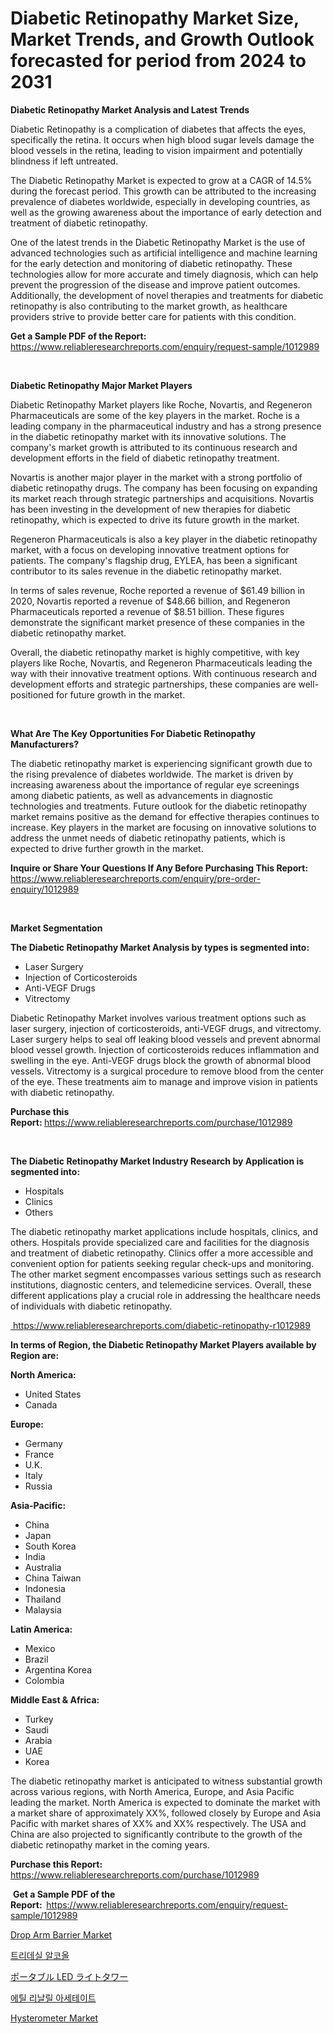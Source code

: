 <p><h1>Diabetic Retinopathy Market Size, Market Trends, and Growth Outlook forecasted for period from 2024 to 2031</h1></p><p><strong>Diabetic Retinopathy Market Analysis and Latest Trends</strong></p>
<p><p>Diabetic Retinopathy is a complication of diabetes that affects the eyes, specifically the retina. It occurs when high blood sugar levels damage the blood vessels in the retina, leading to vision impairment and potentially blindness if left untreated. </p><p>The Diabetic Retinopathy Market is expected to grow at a CAGR of 14.5% during the forecast period. This growth can be attributed to the increasing prevalence of diabetes worldwide, especially in developing countries, as well as the growing awareness about the importance of early detection and treatment of diabetic retinopathy. </p><p>One of the latest trends in the Diabetic Retinopathy Market is the use of advanced technologies such as artificial intelligence and machine learning for the early detection and monitoring of diabetic retinopathy. These technologies allow for more accurate and timely diagnosis, which can help prevent the progression of the disease and improve patient outcomes. Additionally, the development of novel therapies and treatments for diabetic retinopathy is also contributing to the market growth, as healthcare providers strive to provide better care for patients with this condition.</p></p>
<p><strong>Get a Sample PDF of the Report:&nbsp;</strong> <a href="https://www.reliableresearchreports.com/enquiry/request-sample/1012989">https://www.reliableresearchreports.com/enquiry/request-sample/1012989</a></p>
<p>&nbsp;</p>
<p><strong>Diabetic Retinopathy Major Market Players</strong></p>
<p><p>Diabetic Retinopathy Market players like Roche, Novartis, and Regeneron Pharmaceuticals are some of the key players in the market. Roche is a leading company in the pharmaceutical industry and has a strong presence in the diabetic retinopathy market with its innovative solutions. The company's market growth is attributed to its continuous research and development efforts in the field of diabetic retinopathy treatment.</p><p>Novartis is another major player in the market with a strong portfolio of diabetic retinopathy drugs. The company has been focusing on expanding its market reach through strategic partnerships and acquisitions. Novartis has been investing in the development of new therapies for diabetic retinopathy, which is expected to drive its future growth in the market.</p><p>Regeneron Pharmaceuticals is also a key player in the diabetic retinopathy market, with a focus on developing innovative treatment options for patients. The company's flagship drug, EYLEA, has been a significant contributor to its sales revenue in the diabetic retinopathy market.</p><p>In terms of sales revenue, Roche reported a revenue of $61.49 billion in 2020, Novartis reported a revenue of $48.66 billion, and Regeneron Pharmaceuticals reported a revenue of $8.51 billion. These figures demonstrate the significant market presence of these companies in the diabetic retinopathy market.</p><p>Overall, the diabetic retinopathy market is highly competitive, with key players like Roche, Novartis, and Regeneron Pharmaceuticals leading the way with their innovative treatment options. With continuous research and development efforts and strategic partnerships, these companies are well-positioned for future growth in the market.</p></p>
<p>&nbsp;</p>
<p><strong>What Are The Key Opportunities For Diabetic Retinopathy Manufacturers?</strong></p>
<p><p>The diabetic retinopathy market is experiencing significant growth due to the rising prevalence of diabetes worldwide. The market is driven by increasing awareness about the importance of regular eye screenings among diabetic patients, as well as advancements in diagnostic technologies and treatments. Future outlook for the diabetic retinopathy market remains positive as the demand for effective therapies continues to increase. Key players in the market are focusing on innovative solutions to address the unmet needs of diabetic retinopathy patients, which is expected to drive further growth in the market.</p></p>
<p><strong>Inquire or Share Your Questions If Any Before Purchasing This Report:</strong> <a href="https://www.reliableresearchreports.com/enquiry/pre-order-enquiry/1012989">https://www.reliableresearchreports.com/enquiry/pre-order-enquiry/1012989</a></p>
<p>&nbsp;</p>
<p><strong>Market Segmentation</strong></p>
<p><strong>The Diabetic Retinopathy Market Analysis by types is segmented into:</strong></p>
<p><ul><li>Laser Surgery</li><li>Injection of Corticosteroids</li><li>Anti-VEGF Drugs</li><li>Vitrectomy</li></ul></p>
<p><p>Diabetic Retinopathy Market involves various treatment options such as laser surgery, injection of corticosteroids, anti-VEGF drugs, and vitrectomy. Laser surgery helps to seal off leaking blood vessels and prevent abnormal blood vessel growth. Injection of corticosteroids reduces inflammation and swelling in the eye. Anti-VEGF drugs block the growth of abnormal blood vessels. Vitrectomy is a surgical procedure to remove blood from the center of the eye. These treatments aim to manage and improve vision in patients with diabetic retinopathy.</p></p>
<p><strong>Purchase this Report:&nbsp;</strong><a href="https://www.reliableresearchreports.com/purchase/1012989">https://www.reliableresearchreports.com/purchase/1012989</a></p>
<p>&nbsp;</p>
<p><strong>The Diabetic Retinopathy Market Industry Research by Application is segmented into:</strong></p>
<p><ul><li>Hospitals</li><li>Clinics</li><li>Others</li></ul></p>
<p><p>The diabetic retinopathy market applications include hospitals, clinics, and others. Hospitals provide specialized care and facilities for the diagnosis and treatment of diabetic retinopathy. Clinics offer a more accessible and convenient option for patients seeking regular check-ups and monitoring. The other market segment encompasses various settings such as research institutions, diagnostic centers, and telemedicine services. Overall, these different applications play a crucial role in addressing the healthcare needs of individuals with diabetic retinopathy.</p></p>
<p><a href="https://www.reliableresearchreports.com/diabetic-retinopathy-r1012989">&nbsp;https://www.reliableresearchreports.com/diabetic-retinopathy-r1012989</a></p>
<p><strong>In terms of Region, the Diabetic Retinopathy Market Players available by Region are:</strong></p>
<p>
    <p> <strong> North America: </strong>
        <ul>
            <li>United States</li>
            <li>Canada</li>
        </ul>
        </p> 
    <p> <strong> Europe: </strong>
        <ul>
            <li>Germany</li>
            <li>France</li>
            <li>U.K.</li>
            <li>Italy</li>
            <li>Russia</li>
        </ul>
        </p> 
    <p> <strong> Asia-Pacific: </strong>
        <ul>
            <li>China</li>
            <li>Japan</li>
            <li>South Korea</li>
            <li>India</li>
            <li>Australia</li>
            <li>China Taiwan</li>
            <li>Indonesia</li>
            <li>Thailand</li>
            <li>Malaysia</li>
        </ul>
        </p> 
    <p> <strong> Latin America: </strong>
        <ul>
            <li>Mexico</li>
            <li>Brazil</li>
            <li>Argentina Korea</li>
            <li>Colombia</li>
        </ul>
        </p> 
    <p> <strong> Middle East & Africa: </strong>
        <ul>
            <li>Turkey</li>
            <li>Saudi</li>
            <li>Arabia</li>
            <li>UAE</li>
            <li>Korea</li>
        </ul>
    </p>
    </p>
<p><p>The diabetic retinopathy market is anticipated to witness substantial growth across various regions, with North America, Europe, and Asia Pacific leading the market. North America is expected to dominate the market with a market share of approximately XX%, followed closely by Europe and Asia Pacific with market shares of XX% and XX% respectively. The USA and China are also projected to significantly contribute to the growth of the diabetic retinopathy market in the coming years.</p></p>
<p><strong>Purchase this Report: </strong><a href="https://www.reliableresearchreports.com/purchase/1012989">https://www.reliableresearchreports.com/purchase/1012989</a></p>
<p>&nbsp;<strong>Get a Sample PDF of the Report:&nbsp;&nbsp;</strong><a href="https://www.reliableresearchreports.com/enquiry/request-sample/1012989">https://www.reliableresearchreports.com/enquiry/request-sample/1012989</a></p>
<p><strong></strong></p>
<p><p><a href="https://www.linkedin.com/pulse/decoding-drop-arm-barrier-market-metrics-share-trends-growth-naf8c?trackingId=T9Rsi1A1DWLYWUpL5jxToA%3D%3D">Drop Arm Barrier Market</a></p><p><a href="https://github.com/xvz497517413/Market-Research-Report-List-2/blob/main/125685949962.md">트리데실 알코올</a></p><p><a href="https://github.com/decker5351/Market-Research-Report-List-1/blob/main/965643853845.md">ポータブル LED ライトタワー</a></p><p><a href="https://github.com/vskv4779xr1/Market-Research-Report-List-2/blob/main/215077949963.md">에틸 리날릴 아세테이트</a></p><p><a href="https://www.linkedin.com/pulse/hysterometer-market-furnishes-information-share-trends-growth-lnbdc?trackingId=Xr0GsG9Of1qYMB5AjIeGEQ%3D%3D">Hysterometer Market</a></p></p>
